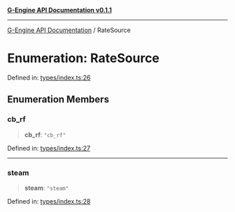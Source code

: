 [**G-Engine API Documentation v0.1.1**](../README.md)

***

[G-Engine API Documentation](../globals.md) / RateSource

# Enumeration: RateSource

Defined in: [types/index.ts:26](https://github.com/yakoshiq/g-engine-nodejs-lib/blob/6b4ec644f458bf28039e0209e5a91bd0ec704446/src/types/index.ts#L26)

## Enumeration Members

### cb\_rf

> **cb\_rf**: `"cb_rf"`

Defined in: [types/index.ts:27](https://github.com/yakoshiq/g-engine-nodejs-lib/blob/6b4ec644f458bf28039e0209e5a91bd0ec704446/src/types/index.ts#L27)

***

### steam

> **steam**: `"steam"`

Defined in: [types/index.ts:28](https://github.com/yakoshiq/g-engine-nodejs-lib/blob/6b4ec644f458bf28039e0209e5a91bd0ec704446/src/types/index.ts#L28)
